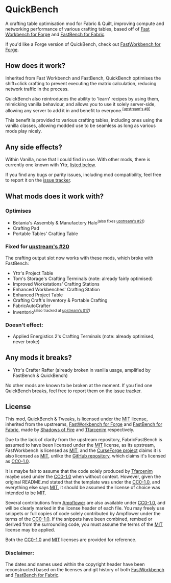 # QuickBench

A crafting table optimisation mod for Fabric & Quilt,
improving compute and networking performance of various crafting tables,
based off of [Fast Workbench for Forge][FastWorkbench-curse] and [FastBench for Fabric][FastWorkbench-curse].

If you'd like a Forge version of QuickBench, check out [FastWorkbench for Forge][FastWorkbench-curse].

## How does it work?

Inherited from Fast Workbench and FastBench,
QuickBench optimises the shift+click crafting to prevent executing the matrix calculation,
reducing network traffic in the process.

QuickBench also reintroduces the ability to 'learn' recipes by using them, mimicking vanilla behaviour,
and allows you to use it solely server-side,
allowing any server to add it in and benefit to everyone.<sup>[[upstream's #8]]</sup>

This benefit is provided to various crafting tables, including ones using the vanilla classes,
allowing modded use to be seamless as long as various mods play nicely.

## Any side effects?

Within Vanilla, none that I could find in use.
With other mods, there is currently one known with Yttr, [listed below](#any-mods-it-breaks).

If you find any bugs or parity issues, including mod compatibility, feel free to report it on the [issue tracker].

## What mods does it work with?

### Optimises

- Botania's Assembly & Manufactory Halo<sup>(also fixes [upstream's #21])</sup>
- Crafting Pad
- Portable Tables' Crafting Table

### Fixed for [upstream's #20]

The crafting output slot now works with these mods, which broke with FastBench:

- Yttr's Project Table
- Tom's Storage's Crafting Terminals (note: already fairly optimised)
- Improved Workstations' Crafting Stations
- Enhanced Workbenches' Crafting Station
- Enhanced Project Table
- Crafting Craft's Inventory & Portable Crafting
- FabricAutoCrafter
- Inventorio<sup>(also tracked at [upstream's #17])</sup>

### Doesn't effect:

- Applied Energistics 2's Crafting Terminals (note: already optimised, never broke)

## Any mods it breaks?

- Yttr's Crafter Rafter (already broken in vanilla usage, amplified by FastBench & QuickBench)

No other mods are known to be broken at the moment.
If you find one QuickBench breaks, feel free to report them on the [issue tracker].

## License

This mod, QuickBench & Tweaks, is licensed under the [MIT] license, inherited from the upstreams,
[FastWorkbench for Forge][FastWorkbench-git] and [FastBench for Fabric][FabricFastBench-git],
made by [Shadows of Fire] and [Tfarcenim] respectively.

Due to the lack of clarity from the upstream repository,
FabricFastBench is assumed to have been licensed under the [MIT] license,
as its upstream, FastWorkbench is licensed as [MIT],
and the [CurseForge project][FabricFastBench-curse] claims it is also licensed as [MIT],
unlike the [GitHub repository][FabricFastBench-git], which claims it's licensed as [CC0-1.0].

It is maybe fair to assume
that the code solely produced by [Tfarcenim] maybe used under the [CC0-1.0] when without context.
However, given the original README.md stated that the template was under the [CC0-1.0], and everything else says [MIT],
it should be assumed the license of choice was intended to be [MIT].

Several contributions from [Ampflower] are also available under [CC0-1.0],
and will be clearly marked in the license header of each file.
You may freely use snippets or full copies of code solely contributed by Ampflower under the terms of the [CC0-1.0].
If the snippets have been combined, remixed or derived from the surrounding code,
you must assume the terms of the [MIT] license may be applied.

Both the [CC0-1.0] and [MIT] licenses are provided for reference.

### Disclaimer:

The dates and names used within the copyright header have been reconstructed based on the licenses and git history of
both [FastWorkbench][FastWorkbench-git] and [FastBench for Fabric][FabricFastBench-git].

<!-- --- Links below --- -->

[Shadows of Fire]: https://github.com/Shadows-of-Fire

[Tfarcenim]: https://github.com/Tfarcenim

[Ampflower]: https://github.com/Ampflower

[FastWorkbench-git]: https://github.com/Shadows-of-Fire/FastWorkbench

[FastWorkbench-curse]: https://www.curseforge.com/minecraft/mc-mods/fastworkbench

[FabricFastBench-git]: https://github.com/Tfarcenim/FabricFastBench

[FabricFastBench-curse]: https://www.curseforge.com/minecraft/mc-mods/fastbench-for-fabric

[MIT]: LICENSE-MIT

[CC0-1.0]: LICENSE-CC0

<!-- --- Meta --- -->

[issue tracker]: https://github.com/Modflower/QuickBench/issues

[upstream's #8]: https://github.com/Tfarcenim/FabricFastBench/issues/8

[upstream's #17]: https://github.com/Tfarcenim/FabricFastBench/issues/17

[upstream's #20]: https://github.com/Tfarcenim/FabricFastBench/issues/20

[upstream's #21]: https://github.com/Tfarcenim/FabricFastBench/issues/21